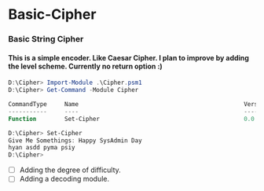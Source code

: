 # Basic-Cipher

### Basic String Cipher
#### This is a simple encoder. Like Caesar Cipher. I plan to improve by adding the level scheme. Currently no return option :)

```powershell
D:\Cipher> Import-Module .\Cipher.psm1
D:\Cipher> Get-Command -Module Cipher

CommandType     Name                                               Version    Source
-----------     ----                                               -------    ------
Function        Set-Cipher                                         0.0        Cipher

D:\Cipher> Set-Cipher
Give Me Somethings: Happy SysAdmin Day
hyan asdd pyma psiy
D:\Cipher>
```

- [ ] Adding the degree of difficulty.
- [ ] Adding a decoding module.